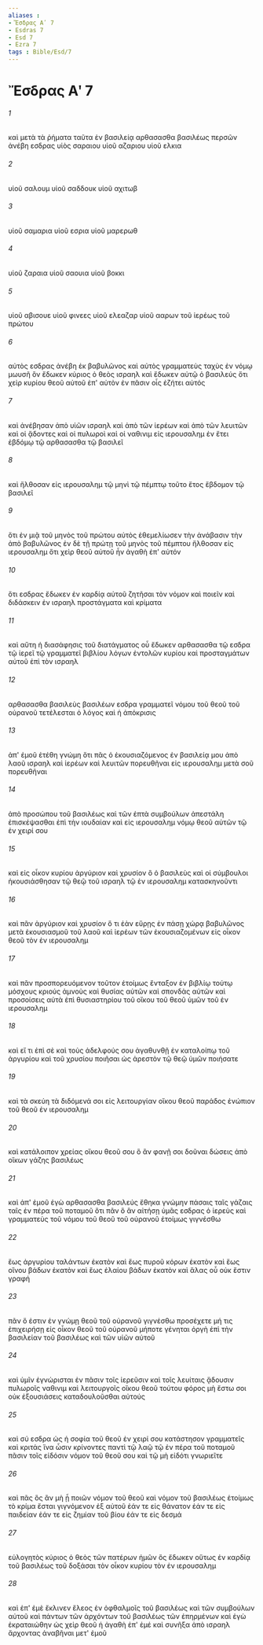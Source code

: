 ```yaml
---
aliases : 
- Ἔσδρας Αʹ 7
- Esdras 7
- Esd 7
- Ezra 7
tags : Bible/Esd/7
---
```


# Ἔσδρας Αʹ 7

###### 1
καὶ μετὰ τὰ ῥήματα ταῦτα ἐν βασιλείᾳ αρθασασθα βασιλέως περσῶν ἀνέβη εσδρας υἱὸς σαραιου υἱοῦ αζαριου υἱοῦ ελκια
###### 2
υἱοῦ σαλουμ υἱοῦ σαδδουκ υἱοῦ αχιτωβ
###### 3
υἱοῦ σαμαρια υἱοῦ εσρια υἱοῦ μαρερωθ
###### 4
υἱοῦ ζαραια υἱοῦ σαουια υἱοῦ βοκκι
###### 5
υἱοῦ αβισουε υἱοῦ φινεες υἱοῦ ελεαζαρ υἱοῦ ααρων τοῦ ἱερέως τοῦ πρώτου
###### 6
αὐτὸς εσδρας ἀνέβη ἐκ βαβυλῶνος καὶ αὐτὸς γραμματεὺς ταχὺς ἐν νόμῳ μωυσῆ ὃν ἔδωκεν κύριος ὁ θεὸς ισραηλ καὶ ἔδωκεν αὐτῷ ὁ βασιλεύς ὅτι χεὶρ κυρίου θεοῦ αὐτοῦ ἐπ' αὐτὸν ἐν πᾶσιν οἷς ἐζήτει αὐτός
###### 7
καὶ ἀνέβησαν ἀπὸ υἱῶν ισραηλ καὶ ἀπὸ τῶν ἱερέων καὶ ἀπὸ τῶν λευιτῶν καὶ οἱ ᾄδοντες καὶ οἱ πυλωροὶ καὶ οἱ ναθινιμ εἰς ιερουσαλημ ἐν ἔτει ἑβδόμῳ τῷ αρθασασθα τῷ βασιλεῖ
###### 8
καὶ ἤλθοσαν εἰς ιερουσαλημ τῷ μηνὶ τῷ πέμπτῳ τοῦτο ἔτος ἕβδομον τῷ βασιλεῖ
###### 9
ὅτι ἐν μιᾷ τοῦ μηνὸς τοῦ πρώτου αὐτὸς ἐθεμελίωσεν τὴν ἀνάβασιν τὴν ἀπὸ βαβυλῶνος ἐν δὲ τῇ πρώτῃ τοῦ μηνὸς τοῦ πέμπτου ἤλθοσαν εἰς ιερουσαλημ ὅτι χεὶρ θεοῦ αὐτοῦ ἦν ἀγαθὴ ἐπ' αὐτόν
###### 10
ὅτι εσδρας ἔδωκεν ἐν καρδίᾳ αὐτοῦ ζητῆσαι τὸν νόμον καὶ ποιεῖν καὶ διδάσκειν ἐν ισραηλ προστάγματα καὶ κρίματα
###### 11
καὶ αὕτη ἡ διασάφησις τοῦ διατάγματος οὗ ἔδωκεν αρθασασθα τῷ εσδρα τῷ ἱερεῖ τῷ γραμματεῖ βιβλίου λόγων ἐντολῶν κυρίου καὶ προσταγμάτων αὐτοῦ ἐπὶ τὸν ισραηλ
###### 12
αρθασασθα βασιλεὺς βασιλέων εσδρα γραμματεῖ νόμου τοῦ θεοῦ τοῦ οὐρανοῦ τετέλεσται ὁ λόγος καὶ ἡ ἀπόκρισις
###### 13
ἀπ' ἐμοῦ ἐτέθη γνώμη ὅτι πᾶς ὁ ἑκουσιαζόμενος ἐν βασιλείᾳ μου ἀπὸ λαοῦ ισραηλ καὶ ἱερέων καὶ λευιτῶν πορευθῆναι εἰς ιερουσαλημ μετὰ σοῦ πορευθῆναι
###### 14
ἀπὸ προσώπου τοῦ βασιλέως καὶ τῶν ἑπτὰ συμβούλων ἀπεστάλη ἐπισκέψασθαι ἐπὶ τὴν ιουδαίαν καὶ εἰς ιερουσαλημ νόμῳ θεοῦ αὐτῶν τῷ ἐν χειρί σου
###### 15
καὶ εἰς οἶκον κυρίου ἀργύριον καὶ χρυσίον ὃ ὁ βασιλεὺς καὶ οἱ σύμβουλοι ἡκουσιάσθησαν τῷ θεῷ τοῦ ισραηλ τῷ ἐν ιερουσαλημ κατασκηνοῦντι
###### 16
καὶ πᾶν ἀργύριον καὶ χρυσίον ὅ τι ἐὰν εὕρῃς ἐν πάσῃ χώρᾳ βαβυλῶνος μετὰ ἑκουσιασμοῦ τοῦ λαοῦ καὶ ἱερέων τῶν ἑκουσιαζομένων εἰς οἶκον θεοῦ τὸν ἐν ιερουσαλημ
###### 17
καὶ πᾶν προσπορευόμενον τοῦτον ἑτοίμως ἔνταξον ἐν βιβλίῳ τούτῳ μόσχους κριούς ἀμνοὺς καὶ θυσίας αὐτῶν καὶ σπονδὰς αὐτῶν καὶ προσοίσεις αὐτὰ ἐπὶ θυσιαστηρίου τοῦ οἴκου τοῦ θεοῦ ὑμῶν τοῦ ἐν ιερουσαλημ
###### 18
καὶ εἴ τι ἐπὶ σὲ καὶ τοὺς ἀδελφούς σου ἀγαθυνθῇ ἐν καταλοίπῳ τοῦ ἀργυρίου καὶ τοῦ χρυσίου ποιῆσαι ὡς ἀρεστὸν τῷ θεῷ ὑμῶν ποιήσατε
###### 19
καὶ τὰ σκεύη τὰ διδόμενά σοι εἰς λειτουργίαν οἴκου θεοῦ παράδος ἐνώπιον τοῦ θεοῦ ἐν ιερουσαλημ
###### 20
καὶ κατάλοιπον χρείας οἴκου θεοῦ σου ὃ ἂν φανῇ σοι δοῦναι δώσεις ἀπὸ οἴκων γάζης βασιλέως
###### 21
καὶ ἀπ' ἐμοῦ ἐγὼ αρθασασθα βασιλεύς ἔθηκα γνώμην πάσαις ταῖς γάζαις ταῖς ἐν πέρα τοῦ ποταμοῦ ὅτι πᾶν ὃ ἂν αἰτήσῃ ὑμᾶς εσδρας ὁ ἱερεὺς καὶ γραμματεὺς τοῦ νόμου τοῦ θεοῦ τοῦ οὐρανοῦ ἑτοίμως γιγνέσθω
###### 22
ἕως ἀργυρίου ταλάντων ἑκατὸν καὶ ἕως πυροῦ κόρων ἑκατὸν καὶ ἕως οἴνου βάδων ἑκατὸν καὶ ἕως ἐλαίου βάδων ἑκατὸν καὶ ἅλας οὗ οὐκ ἔστιν γραφή
###### 23
πᾶν ὅ ἐστιν ἐν γνώμῃ θεοῦ τοῦ οὐρανοῦ γιγνέσθω προσέχετε μή τις ἐπιχειρήσῃ εἰς οἶκον θεοῦ τοῦ οὐρανοῦ μήποτε γένηται ὀργὴ ἐπὶ τὴν βασιλείαν τοῦ βασιλέως καὶ τῶν υἱῶν αὐτοῦ
###### 24
καὶ ὑμῖν ἐγνώρισται ἐν πᾶσιν τοῖς ἱερεῦσιν καὶ τοῖς λευίταις ᾄδουσιν πυλωροῖς ναθινιμ καὶ λειτουργοῖς οἴκου θεοῦ τούτου φόρος μὴ ἔστω σοι οὐκ ἐξουσιάσεις καταδουλοῦσθαι αὐτούς
###### 25
καὶ σύ εσδρα ὡς ἡ σοφία τοῦ θεοῦ ἐν χειρί σου κατάστησον γραμματεῖς καὶ κριτάς ἵνα ὦσιν κρίνοντες παντὶ τῷ λαῷ τῷ ἐν πέρα τοῦ ποταμοῦ πᾶσιν τοῖς εἰδόσιν νόμον τοῦ θεοῦ σου καὶ τῷ μὴ εἰδότι γνωριεῖτε
###### 26
καὶ πᾶς ὃς ἂν μὴ ᾖ ποιῶν νόμον τοῦ θεοῦ καὶ νόμον τοῦ βασιλέως ἑτοίμως τὸ κρίμα ἔσται γιγνόμενον ἐξ αὐτοῦ ἐάν τε εἰς θάνατον ἐάν τε εἰς παιδείαν ἐάν τε εἰς ζημίαν τοῦ βίου ἐάν τε εἰς δεσμά
###### 27
εὐλογητὸς κύριος ὁ θεὸς τῶν πατέρων ἡμῶν ὃς ἔδωκεν οὕτως ἐν καρδίᾳ τοῦ βασιλέως τοῦ δοξάσαι τὸν οἶκον κυρίου τὸν ἐν ιερουσαλημ
###### 28
καὶ ἐπ' ἐμὲ ἔκλινεν ἔλεος ἐν ὀφθαλμοῖς τοῦ βασιλέως καὶ τῶν συμβούλων αὐτοῦ καὶ πάντων τῶν ἀρχόντων τοῦ βασιλέως τῶν ἐπηρμένων καὶ ἐγὼ ἐκραταιώθην ὡς χεὶρ θεοῦ ἡ ἀγαθὴ ἐπ' ἐμέ καὶ συνῆξα ἀπὸ ισραηλ ἄρχοντας ἀναβῆναι μετ' ἐμοῦ
